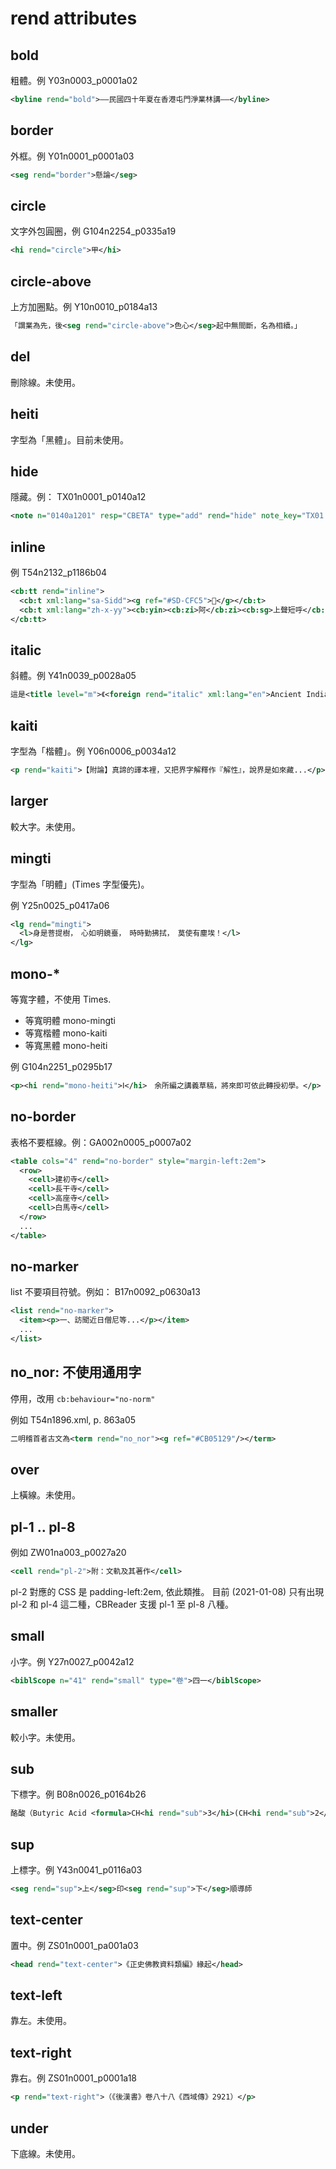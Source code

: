 # rend attributes

## bold

粗體。例 Y03n0003_p0001a02

```xml
<byline rend="bold">——民國四十年夏在香港屯門淨業林講——</byline>
```

## border

外框。例 Y01n0001_p0001a03

```xml
<seg rend="border">懸論</seg>
```

## circle

文字外包圓圈，例 G104n2254_p0335a19

```xml
<hi rend="circle">甲</hi>
```

## circle-above

上方加圈點。例 Y10n0010_p0184a13

```xml
「謂業為先，後<seg rend="circle-above">色心</seg>起中無間斷，名為相續。」
```

## del

刪除線。未使用。

## heiti

字型為「黑體」。目前未使用。

## hide

隱藏。例： TX01n0001_p0140a12

```xml
<note n="0140a1201" resp="CBETA" type="add" rend="hide" note_key="TX01.0140a12.33">斂【CB】，歛【太虛】</note>
```

## inline

例 T54n2132_p1186b04

```xml
<cb:tt rend="inline">
  <cb:t xml:lang="sa-Sidd"><g ref="#SD-CFC5">􆿅</g></cb:t>
  <cb:t xml:lang="zh-x-yy"><cb:yin><cb:zi>阿</cb:zi><cb:sg>上聲短呼</cb:sg></cb:yin></cb:t>
</cb:tt>
```

## italic

斜體。例 Y41n0039_p0028a05

```xml
這是<title level="m">《<foreign rend="italic" xml:lang="en">Ancient India</foreign>》</title>的中文譯本
```

## kaiti

字型為「楷體」。例 Y06n0006_p0034a12

```xml
<p rend="kaiti">【附論】真諦的譯本裡，又把界字解釋作『解性』，說界是如來藏...</p>
```

## larger

較大字。未使用。

## mingti

字型為「明體」(Times 字型優先)。

例 Y25n0025_p0417a06

```xml
<lg rend="mingti">
  <l>身是菩提樹，　心如明鏡臺，　時時勤拂拭，　莫使有塵埃！</l>
</lg>
```

## mono-*

等寬字體，不使用 Times.

* 等寬明體 mono-mingti
* 等寬楷體 mono-kaiti
* 等寬黑體 mono-heiti

例 G104n2251_p0295b17

```xml
<p><hi rend="mono-heiti">Ⅰ</hi>　余所編之講義草稿，將來即可依此轉授初學。</p>
```

## no-border

表格不要框線。例：GA002n0005_p0007a02

```xml
<table cols="4" rend="no-border" style="margin-left:2em">
  <row>
    <cell>建初寺</cell>
    <cell>長干寺</cell>
    <cell>高座寺</cell>
    <cell>白馬寺</cell>
  </row>
  ...
</table>
```

## no-marker

list 不要項目符號。例如： B17n0092_p0630a13

```xml
<list rend="no-marker">
  <item><p>一、訪聞近日僧尼等...</p></item>
  ...
</list>
```

## no_nor: 不使用通用字

停用，改用 `cb:behaviour="no-norm"`

例如 T54n1896.xml, p. 863a05

```xml
二明稽首者古文為<term rend="no_nor"><g ref="#CB05129"/></term>
```

## over

上橫線。未使用。

## pl-1 .. pl-8

例如 ZW01na003_p0027a20

```xml
<cell rend="pl-2">附：文軌及其著作</cell>
```

pl-2 對應的 CSS 是 padding-left:2em, 依此類推。
目前 (2021-01-08) 只有出現 pl-2 和 pl-4 這二種，CBReader 支援 pl-1 至 pl-8 八種。

## small

小字。例 Y27n0027_p0042a12

```xml
<biblScope n="41" rend="small" type="卷">四一</biblScope>
```

## smaller

較小字。未使用。

## sub

下標字。例 B08n0026_p0164b26

```xml
酪酸（Butyric Acid <formula>CH<hi rend="sub">3</hi>(CH<hi rend="sub">2</hi>)<hi rend="sub">2</hi>COOH</formula>）
```

## sup

上標字。例 Y43n0041_p0116a03

```xml
<seg rend="sup">上</seg>印<seg rend="sup">下</seg>順導師
```

## text-center

置中。例 ZS01n0001_pa001a03

```xml
<head rend="text-center">《正史佛教資料類編》緣起</head>
```

## text-left

靠左。未使用。

## text-right

靠右。例 ZS01n0001_p0001a18

```xml
<p rend="text-right">（《後漢書》卷八十八《西域傳》2921）</p>
```

## under

下底線。未使用。
